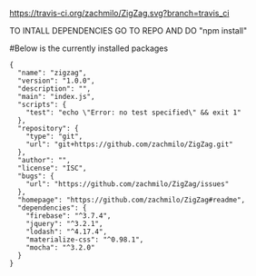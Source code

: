 https://travis-ci.org/zachmilo/ZigZag.svg?branch=travis_ci

TO INTALL DEPENDENCIES GO TO REPO AND DO "npm install"

#Below is the currently installed packages 


```
{
  "name": "zigzag",
  "version": "1.0.0",
  "description": "",
  "main": "index.js",
  "scripts": {
    "test": "echo \"Error: no test specified\" && exit 1"
  },
  "repository": {
    "type": "git",
    "url": "git+https://github.com/zachmilo/ZigZag.git"
  },
  "author": "",
  "license": "ISC",
  "bugs": {
    "url": "https://github.com/zachmilo/ZigZag/issues"
  },
  "homepage": "https://github.com/zachmilo/ZigZag#readme",
  "dependencies": {
    "firebase": "^3.7.4",
    "jquery": "^3.2.1",
    "lodash": "^4.17.4",
    "materialize-css": "^0.98.1",
    "mocha": "^3.2.0"
  }
}
```
